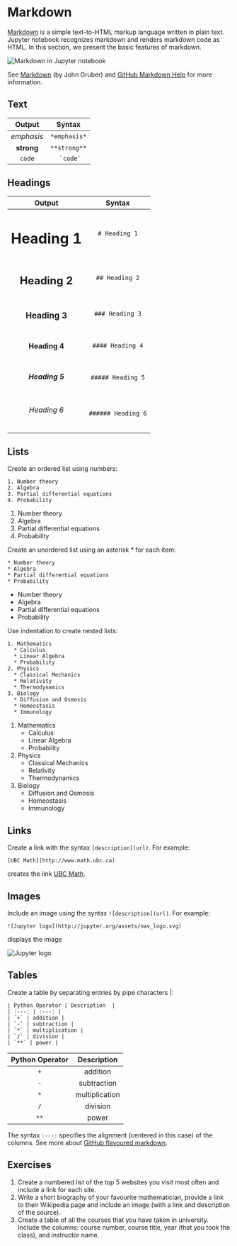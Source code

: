 # Markdown

[Markdown](https://en.wikipedia.org/wiki/Markdown) is a simple text-to-HTML markup language written in plain text. Jupyter notebook recognizes markdown and renders markdown code as HTML. In this section, we present the basic features of markdown.

![Markdown in Jupyter notebook](../img/jupyter/markdown.gif)

See [Markdown](https://daringfireball.net/projects/markdown/) (by John Gruber) and [GitHub Markdown Help](https://help.github.com/articles/basic-writing-and-formatting-syntax/) for more information.

## Text

| Output | Syntax |
| :---: | :---: |
| *emphasis* | `*emphasis*` |
| **strong** | `**strong**` |
| `code` | ``  `code` `` |

## Headings

| Output | Syntax |
| :---: | :---: |
| <h1>Heading 1</h1> | `# Heading 1` |
| <h2>Heading 2</h2> | `## Heading 2` |
| <h3>Heading 3</h3> | `### Heading 3` |
| <h4>Heading 4</h4> | `#### Heading 4` |
| <h5>Heading 5</h5> | `##### Heading 5` |
| <h6>Heading 6</h6> | `###### Heading 6` |

## Lists

Create an ordered list using numbers:

```plaintext
1. Number theory
2. Algebra
3. Partial differential equations
4. Probability
```

1. Number theory
2. Algebra
3. Partial differential equations
4. Probability

Create an unordered list using an asterisk * for each item:

```plaintext
* Number theory
* Algebra
* Partial differential equations
* Probability
```

* Number theory
* Algebra
* Partial differential equations
* Probability

Use indentation to create nested lists:

```plaintext
1. Mathematics
  * Calculus
  * Linear Algebra
  * Probability
2. Physics
  * Classical Mechanics
  * Relativity
  * Thermodynamics
3. Biology
  * Diffusion and Osmosis
  * Homeostasis
  * Immunology
```

1. Mathematics
    * Calculus
    * Linear Algebra
    * Probability
2. Physics
    * Classical Mechanics
    * Relativity
    * Thermodynamics
3. Biology
    * Diffusion and Osmosis
    * Homeostasis
    * Immunology

## Links

Create a link with the syntax `[description](url)`. For example:

```plaintext
[UBC Math](http://www.math.ubc.ca)
```

creates the link [UBC Math](http://www.math.ubc.ca).

## Images

Include an image using the syntax `![description](url)`. For example:

```plaintext
![Jupyter logo](http://jupyter.org/assets/nav_logo.svg)
```

displays the image

![Jupyter logo](http://jupyter.org/assets/nav_logo.svg)

## Tables

Create a table by separating entries by pipe characters |:

```plaintext
| Python Operator | Description  |
| :---: | :---: |
| `+` | addition |
| `-` | subtraction |
| `*` | multiplication |
| `/` | division |
| `**` | power |
```

| Python Operator | Description  |
| :---: | :---: |
| `+` | addition |
| `-` | subtraction |
| `*` | multiplication |
| `/` | division |
| `**` | power |

The syntax `:---:` specifies the alignment (centered in this case) of the columns. See more about [GitHub flavoured markdown](https://help.github.com/articles/organizing-information-with-tables/).

## Exercises

1. Create a numbered list of the top 5 websites you visit most often and include a link for each site.
2. Write a short biography of your favourite mathematician, provide a link to their Wikipedia page and include an image (with a link and description of the source).
3. Create a table of all the courses that you have taken in university. Include the columns: course number, course title, year (that you took the class), and instructor name.
